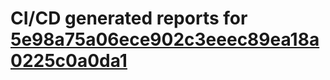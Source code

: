# CI/CD generated reports for [5e98a75a06ece902c3eeec89ea18a0225c0a0da1](https://github.com/hydephp/develop/commit/5e98a75a06ece902c3eeec89ea18a0225c0a0da1)
